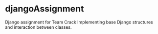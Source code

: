 # djangoAssignment


Django assignment for Team Crack
Implementing base Django structures and interaction between classes.
